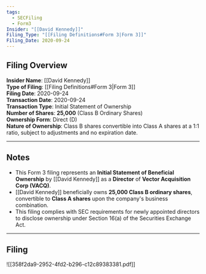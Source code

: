 ```yaml
---
tags:
  - SECFiling
  - Form3
Insider: "[[David Kennedy]]"
Filing_Type: "[[Filing Definitions#Form 3|Form 3]]"
Filing_Date: 2020-09-24  
---
```


## Filing Overview

**Insider Name**: [[David Kennedy]]  
**Type of Filing**: [[Filing Definitions#Form 3|Form 3]]  
**Filing Date**: 2020-09-24  
**Transaction Date**: 2020-09-24  
**Transaction Type**: Initial Statement of Ownership  
**Number of Shares**: **25,000** (Class B Ordinary Shares)  
**Ownership Form**: Direct (D)  
**Nature of Ownership**: Class B shares convertible into Class A shares at a 1:1 ratio, subject to adjustments and no expiration date.  

---

## Notes

- This Form 3 filing represents an **Initial Statement of Beneficial Ownership** by [[David Kennedy]] as a **Director** of **Vector Acquisition Corp (VACQ)**.
- [[David Kennedy]] beneficially owns **25,000 Class B ordinary shares**, convertible to **Class A shares** upon the company's business combination.
- This filing complies with SEC requirements for newly appointed directors to disclose ownership under Section 16(a) of the Securities Exchange Act.

---

## Filing

![[358f2da9-2952-4fd2-b296-c12c89383381.pdf]]

